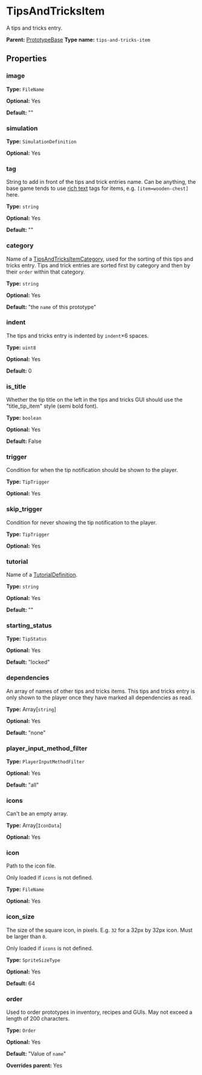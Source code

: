 # TipsAndTricksItem

A tips and tricks entry.

**Parent:** [PrototypeBase](PrototypeBase.md)
**Type name:** `tips-and-tricks-item`

## Properties

### image

**Type:** `FileName`

**Optional:** Yes

**Default:** ""

### simulation

**Type:** `SimulationDefinition`

**Optional:** Yes

### tag

String to add in front of the tips and trick entries name. Can be anything, the base game tends to use [rich text](https://wiki.factorio.com/Rich_text) tags for items, e.g. `[item=wooden-chest]` here.

**Type:** `string`

**Optional:** Yes

**Default:** ""

### category

Name of a [TipsAndTricksItemCategory](prototype:TipsAndTricksItemCategory), used for the sorting of this tips and tricks entry. Tips and trick entries are sorted first by category and then by their `order` within that category.

**Type:** `string`

**Optional:** Yes

**Default:** "the `name` of this prototype"

### indent

The tips and tricks entry is indented by `indent`×6 spaces.

**Type:** `uint8`

**Optional:** Yes

**Default:** 0

### is_title

Whether the tip title on the left in the tips and tricks GUI should use the "title_tip_item" style (semi bold font).

**Type:** `boolean`

**Optional:** Yes

**Default:** False

### trigger

Condition for when the tip notification should be shown to the player.

**Type:** `TipTrigger`

**Optional:** Yes

### skip_trigger

Condition for never showing the tip notification to the player.

**Type:** `TipTrigger`

**Optional:** Yes

### tutorial

Name of a [TutorialDefinition](prototype:TutorialDefinition).

**Type:** `string`

**Optional:** Yes

**Default:** ""

### starting_status

**Type:** `TipStatus`

**Optional:** Yes

**Default:** "locked"

### dependencies

An array of names of other tips and tricks items. This tips and tricks entry is only shown to the player once they have marked all dependencies as read.

**Type:** Array[`string`]

**Optional:** Yes

**Default:** "none"

### player_input_method_filter

**Type:** `PlayerInputMethodFilter`

**Optional:** Yes

**Default:** "all"

### icons

Can't be an empty array.

**Type:** Array[`IconData`]

**Optional:** Yes

### icon

Path to the icon file.

Only loaded if `icons` is not defined.

**Type:** `FileName`

**Optional:** Yes

### icon_size

The size of the square icon, in pixels. E.g. `32` for a 32px by 32px icon. Must be larger than `0`.

Only loaded if `icons` is not defined.

**Type:** `SpriteSizeType`

**Optional:** Yes

**Default:** 64

### order

Used to order prototypes in inventory, recipes and GUIs. May not exceed a length of 200 characters.

**Type:** `Order`

**Optional:** Yes

**Default:** "Value of `name`"

**Overrides parent:** Yes

